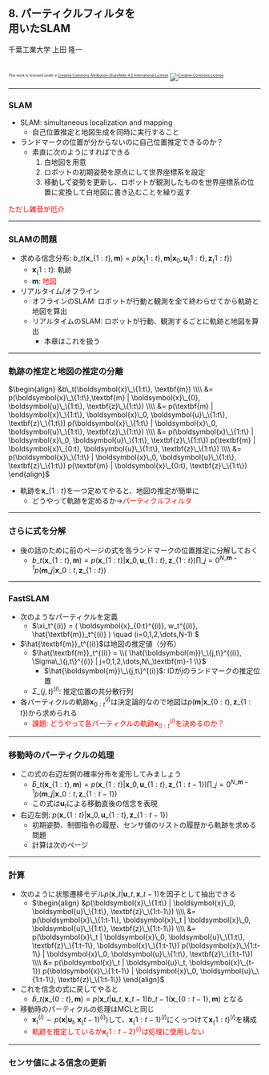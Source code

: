 ## 8. パーティクルフィルタを<br />用いたSLAM

千葉工業大学 上田 隆一

<br />

<p style="font-size:50%">
This work is licensed under a <a rel="license" href="http://creativecommons.org/licenses/by-sa/4.0/">Creative Commons Attribution-ShareAlike 4.0 International License</a>.
<a rel="license" href="http://creativecommons.org/licenses/by-sa/4.0/">
<img alt="Creative Commons License" style="border-width:0" src="https://i.creativecommons.org/l/by-sa/4.0/88x31.png" /></a>
</p>

---

### SLAM

* SLAM: simultaneous localization and mapping
    * 自己位置推定と地図生成を同時に実行すること
* ランドマークの位置が分からないのに自己位置推定できるのか？
    * 素直に次のようにすればできる
        1. 白地図を用意
        2. ロボットの初期姿勢を原点にして世界座標系を設定
        3. 移動して姿勢を更新し、ロボットが観測したものを世界座標系の位置に変換して白地図に書き込むことを繰り返す

<span style="color:red">ただし雑音が厄介</span>

---

### SLAMの問題

* 求める信念分布: $b\_t(\boldsymbol{x}\_\{1:t\}, \textbf{m}) = p(\boldsymbol{x}_\{1:t\}, \textbf{m} | \boldsymbol{x}_0, \boldsymbol{u}_\{1:t\}, \textbf{z}_\{1:t\})$
    * $\boldsymbol{x}_\{1:t\}$: 軌跡
    * $\textbf{m}$: <span style="color:red">地図</span>
* リアルタイム/オフライン
    * オフラインのSLAM: ロボットが行動と観測を全て終わらせてから軌跡と地図を算出
    * リアルタイムのSLAM: ロボットが行動、観測するごとに軌跡と地図を算出
        * 本章はこれを扱う

---

### 軌跡の推定と地図の推定の分離

$\begin{align} &b\_t(\boldsymbol{x}\_\{1:t\}, \textbf{m}) \\\\
	&= p(\boldsymbol{x}\_\{1:t\},\textbf{m} | \boldsymbol{x}\_{0}, \boldsymbol{u}\_\{1:t\}, \textbf{z}\_\{1:t\}) \\\\
        &=
        p(\textbf{m} | \boldsymbol{x}\_\{1:t\}, \boldsymbol{x}\_0, \boldsymbol{u}\_\{1:t\}, \textbf{z}\_\{1:t\})
        p(\boldsymbol{x}\_\{1:t\} | \boldsymbol{x}\_0, \boldsymbol{u}\_\{1:t\}, \textbf{z}\_\{1:t\}) \\\\
        &=
        p(\boldsymbol{x}\_\{1:t\} | \boldsymbol{x}\_0, \boldsymbol{u}\_\{1:t\}, \textbf{z}\_\{1:t\})
        p(\textbf{m} | \boldsymbol{x}\_{0:t}, \boldsymbol{u}\_\{1:t\}, \textbf{z}\_\{1:t\})
        \\\\
        &=
        p(\boldsymbol{x}\_\{1:t\} | \boldsymbol{x}\_0, \boldsymbol{u}\_\{1:t\}, \textbf{z}\_\{1:t\})
        p(\textbf{m} | \boldsymbol{x}\_{0:t}, \textbf{z}\_\{1:t\})
\end{align}$

* 軌跡を$\boldsymbol{x}\_\{1:t\}$を一つ定めてやると、地図の推定が簡単に
    * どうやって軌跡を定めるか$\longrightarrow$<span style="color:red">パーティクルフィルタ</span>

---

### さらに式を分解

* 後の話のために前のページの式を各ランドマークの位置推定に分解しておく
    * $b\_t(\boldsymbol{x}\_\{1:t\}, \textbf{m}) 
  = p(\boldsymbol{x}\_\{1:t\} | \boldsymbol{x}\_0, \boldsymbol{u}\_\{1:t\}, \textbf{z}\_\{1:t\})
  \prod\_{j=0}^{N\_\textbf{m}-1} p(\boldsymbol{m}\_j | \boldsymbol{x}\_{0:t}, \textbf{z}\_\{1:t\})$

---

### <span style="text-transform:none">FastSLAM</span>

* 次のようなパーティクルを定義
    * $\xi_t^{(i)} = ( \boldsymbol{x}_{0:t}^{(i)}, w_t^{(i)}, \hat{\textbf{m}}_t^{(i)} )  \quad (i=0,1,2,\dots,N-1) $
* $\hat{\textbf{m}}_t^{(i)}$は地図の推定値（分布）
    * $\hat{\textbf{m}}_t^{(i)} = \\{ \hat{\boldsymbol{m}}\_\{j,t\}^{(i)}, \Sigma\_\{j,t\}^{(i)} | j=0,1,2,\dots,N\_\textbf{m}-1 \\}$
        * $\hat{\boldsymbol{m}}\_\{j,t\}^{(i)}$: IDが$j$のランドマークの推定位置
	* $\Sigma\_\{j,t\}^{(i)}$: 推定位置の共分散行列
* 各パーティクルの軌跡$\boldsymbol{x}_{0:t}^{(i)}$は決定論的なので地図は$p(\textbf{m} | \boldsymbol{x}\_\{0:t\}, \textbf{z}\_\{1:t\})$から求められる
    * <span style="color:red">課題: どうやって各パーティクルの軌跡$\boldsymbol{x}_{0:t}^{(i)}$を決めるのか？</span>

---

### 移動時のパーティクルの処理

* この式の右辺左側の確率分布を変形してみましょう
    * $\hat{b}\_t(\boldsymbol{x}\_\{1:t\}, \textbf{m}) 
  = p(\boldsymbol{x}\_\{1:t\} | \boldsymbol{x}\_0, \boldsymbol{u}\_\{1:t\}, \textbf{z}\_\{1:t-1\})
  \prod\_{j=0}^{N\_\textbf{m}-1} p(\boldsymbol{m}\_j | \boldsymbol{x}\_{0:t}, \textbf{z}\_\{1:t-1\})$
    * この式は$\boldsymbol{u}_t$による移動直後の信念を表現
* 右辺左側: $p(\boldsymbol{x}\_\{1:t\} | \boldsymbol{x}\_0, \boldsymbol{u}\_\{1:t\}, \textbf{z}\_\{1:t-1\})$
    * 初期姿勢、制御指令の履歴、センサ値のリストの履歴から軌跡を求める問題
    * 計算は次のページ

---

### 計算
 
* 次のように状態遷移モデル$p(\boldsymbol{x}\_t | \boldsymbol{u}\_t, \boldsymbol{x}\_{t-1})$を因子として抽出できる
    * $\begin{align}
&p(\boldsymbol{x}\_\{1:t\} | \boldsymbol{x}\_0, \boldsymbol{u}\_\{1:t\}, \textbf{z}\_\{1:t-1\})  \\\\
&=
p(\boldsymbol{x}\_\{1:t-1\}, \boldsymbol{x}\_t | \boldsymbol{x}\_0, \boldsymbol{u}\_\{1:t\}, \textbf{z}\_\{1:t-1\}) \\\\
&=
p(\boldsymbol{x}\_t | \boldsymbol{x}\_0, \boldsymbol{u}\_\{1:t\}, \textbf{z}\_\{1:t-1\}, \boldsymbol{x}\_\{1:t-1\})
p(\boldsymbol{x}\_\{1:t-1\} | \boldsymbol{x}\_0, \boldsymbol{u}\_\{1:t\}, \textbf{z}\_\{1:t-1\}) \\\\
&=
p(\boldsymbol{x}\_t | \boldsymbol{u}\_t, \boldsymbol{x}\_{t-1})
p(\boldsymbol{x}\_\{1:t-1\} | \boldsymbol{x}\_0, \boldsymbol{u}\_\{1:t-1\}, \textbf{z}\_\{1:t-1\}) 
\end{align}$
* これを信念の式に戻してやると
    * $\hat{b}\_t(\boldsymbol{x}\_\{0:t\},\textbf{m}) = p(\boldsymbol{x}\_t | \boldsymbol{u}\_t, \boldsymbol{x}\_{t-1})b\_{t-1}(\boldsymbol{x}\_\{0:t-1\},\textbf{m})$
    となる
* 移動時のパーティクルの処理はMCLと同じ
    * $\boldsymbol{x}_t^{(i)} \sim p(\boldsymbol{x} | \boldsymbol{u}_t, \boldsymbol{x}_\{t-1\}^{(i)})$して、$\boldsymbol{x}_\{1:t-1\}^{(i)}$にくっつけて$\boldsymbol{x}_\{1:t\}^{(i)}$を構成
    * <span style="color:red">軌跡を推定しているが$\boldsymbol{x}_\{1:t-2\}^{(i)}$は処理に使用しない</span>

---

### センサ値による信念の更新
